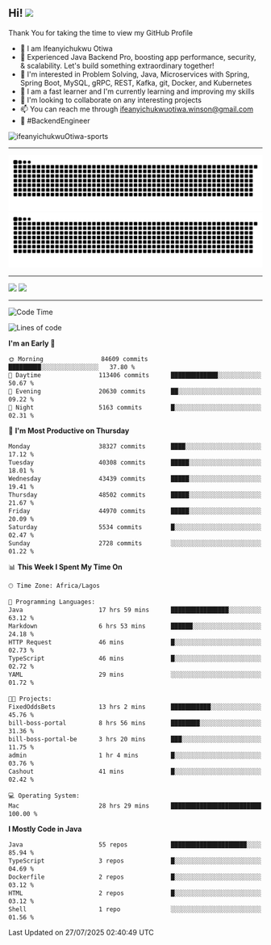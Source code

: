 <!-- BLOG-POST-LIST:START --><!-- BLOG-POST-LIST:END -->

## Hi! <img src="https://media.giphy.com/media/hvRJCLFzcasrR4ia7z/giphy.gif" width="4%"> 

Thank You for taking the time to view my GitHub Profile

- 👋 I am Ifeanyichukwu Otiwa
- 🚀 Experienced Java Backend Pro, boosting app performance, security, & scalability. Let's build something extraordinary together!
- 👀 I'm interested in Problem Solving, Java, Microservices with Spring, Spring Boot, MySQL, gRPC, REST, Kafka, git, Docker, and Kubernetes
- 🌱 I am a fast learner and I'm currently learning and improving my skills
- 💞️ I'm looking to collaborate on any interesting projects
- 📫 You can reach me through ifeanyichukwuotiwa.winson@gmail.com
- 🚀 #BackendEngineer

<p align="left" marginTop="10px"> <img src="https://komarev.com/ghpvc/?username=ifeanyichukwuOtiwa-sports&label=Profile%20views&color=0e75b6&style=for-the-badge" alt="ifeanyichukwuOtiwa-sports" /> </p>

***

<!--🐍📈SNAKEGRAPH / 🌐WEBSITE: https://github.com/Platane/snk -->
![github contribution grid snake animation](https://raw.githubusercontent.com/ifeanyichukwuOtiwa-sports/ifeanyichukwuOtiwa-sports/output/github-contribution-grid-snake-dark.svg#gh-dark-mode-only)![github contribution grid snake animation](https://raw.githubusercontent.com/ifeanyichukwuOtiwa-sports/ifeanyichukwuOtiwa-sports/output/github-contribution-grid-snake.svg#gh-light-mode-only)

***

<p float="left">
  <img float="left" src="https://github-readme-stats.vercel.app/api?username=ifeanyichukwuOtiwa-sports&count_private=true&include_all_commits=true&theme=react&show_icons=true" />
  <img float="right" src="https://github-readme-stats.vercel.app/api/top-langs/?username=ifeanyichukwuOtiwa-sports&layout=compact&show_icons=true&theme=react" /> 
</p>

***



<!--START_SECTION:waka-->
![Code Time](http://img.shields.io/badge/Code%20Time-4%2C010%20hrs%2042%20mins-blue)

![Lines of code](https://img.shields.io/badge/From%20Hello%20World%20I%27ve%20Written-60.6%20million%20lines%20of%20code-blue)

**I'm an Early 🐤** 

```text
🌞 Morning                84609 commits       █████████░░░░░░░░░░░░░░░░   37.80 % 
🌆 Daytime                113406 commits      █████████████░░░░░░░░░░░░   50.67 % 
🌃 Evening                20630 commits       ██░░░░░░░░░░░░░░░░░░░░░░░   09.22 % 
🌙 Night                  5163 commits        █░░░░░░░░░░░░░░░░░░░░░░░░   02.31 % 
```
📅 **I'm Most Productive on Thursday** 

```text
Monday                   38327 commits       ████░░░░░░░░░░░░░░░░░░░░░   17.12 % 
Tuesday                  40308 commits       █████░░░░░░░░░░░░░░░░░░░░   18.01 % 
Wednesday                43439 commits       █████░░░░░░░░░░░░░░░░░░░░   19.41 % 
Thursday                 48502 commits       █████░░░░░░░░░░░░░░░░░░░░   21.67 % 
Friday                   44970 commits       █████░░░░░░░░░░░░░░░░░░░░   20.09 % 
Saturday                 5534 commits        █░░░░░░░░░░░░░░░░░░░░░░░░   02.47 % 
Sunday                   2728 commits        ░░░░░░░░░░░░░░░░░░░░░░░░░   01.22 % 
```


📊 **This Week I Spent My Time On** 

```text
🕑︎ Time Zone: Africa/Lagos

💬 Programming Languages: 
Java                     17 hrs 59 mins      ████████████████░░░░░░░░░   63.12 % 
Markdown                 6 hrs 53 mins       ██████░░░░░░░░░░░░░░░░░░░   24.18 % 
HTTP Request             46 mins             █░░░░░░░░░░░░░░░░░░░░░░░░   02.73 % 
TypeScript               46 mins             █░░░░░░░░░░░░░░░░░░░░░░░░   02.72 % 
YAML                     29 mins             ░░░░░░░░░░░░░░░░░░░░░░░░░   01.72 % 

🐱‍💻 Projects: 
FixedOddsBets            13 hrs 2 mins       ███████████░░░░░░░░░░░░░░   45.76 % 
bill-boss-portal         8 hrs 56 mins       ████████░░░░░░░░░░░░░░░░░   31.36 % 
bill-boss-portal-be      3 hrs 20 mins       ███░░░░░░░░░░░░░░░░░░░░░░   11.75 % 
admin                    1 hr 4 mins         █░░░░░░░░░░░░░░░░░░░░░░░░   03.76 % 
Cashout                  41 mins             █░░░░░░░░░░░░░░░░░░░░░░░░   02.42 % 

💻 Operating System: 
Mac                      28 hrs 29 mins      █████████████████████████   100.00 % 
```

**I Mostly Code in Java** 

```text
Java                     55 repos            █████████████████████░░░░   85.94 % 
TypeScript               3 repos             █░░░░░░░░░░░░░░░░░░░░░░░░   04.69 % 
Dockerfile               2 repos             █░░░░░░░░░░░░░░░░░░░░░░░░   03.12 % 
HTML                     2 repos             █░░░░░░░░░░░░░░░░░░░░░░░░   03.12 % 
Shell                    1 repo              ░░░░░░░░░░░░░░░░░░░░░░░░░   01.56 % 
```




 Last Updated on 27/07/2025 02:40:49 UTC
<!--END_SECTION:waka-->

<!--
<p align="center">
![trophy](https://github-profile-trophy.vercel.app/?username=ifeanyichukwuOtiwa-sports&theme=onedark) (https://github.com/ryo-ma/github-profile-trophy)
</p>
-->

<!---
ifeanyi-otiwa/ifeanyi-otiwa is a ✨ special ✨ repository because its `README.md` (this file) appears on your GitHub profile.
You can click the Preview link to take a look at your changes.
--->
